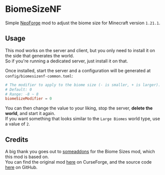 # BiomeSizeNF

Simple [NeoForge](https://neoforged.net) mod to adjust the biome size for Minecraft version `1.21.1`.

## Usage

This mod works on the server and client, but you only need to install it on the side that generates the world.\
So if you're running a dedicated server, just install it on that.

Once installed, start the server and a configuration will be generated at `config/biomesizenf-common.toml`:
```toml
# The modifier to apply to the biome size (- is smaller, + is larger).
# Default: 0
# Range: -8 ~ 8
biomeSizeModifier = 0
```
You can then change the value to your liking, stop the server, **delete the world**, and start it again.\
If you want something that looks similar to the `Large Biomes` world type, use a value of `2`.

## Credits

A big thank you goes out to [someaddons] for the Biome Sizes mod, which this mod is based on.\
You can find the original mod [here][mod] on CurseForge, and the source code [here][source] on GitHub.

[someaddons]: https://github.com/someaddons
[mod]: https://www.curseforge.com/minecraft/mc-mods/biomesize
[source]: https://github.com/someaddons/biomesizes/tree/fabric1.21
